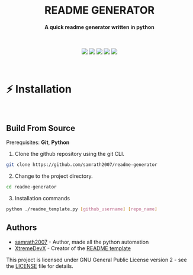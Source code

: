 <h1 align="center">README GENERATOR</h1>
<h4 align="center">
A quick readme generator written in python</h1>
<br>
<p align="center">
  <img src="https://img.shields.io/badge/version-1.0.0--beta-green">
  <img src="https://img.shields.io/github/license/samrath2007/readme-generator">
  <img src="https://img.shields.io/tokei/lines/github/samrath2007/readme-generator?label=lines%20of%20code">
  <img src="https://img.shields.io/github/languages/top/samrath2007/readme-generator">
  <img src="https://img.shields.io/github/repo-size/samrath2007/readme-generator">
</p>
<br>

# :zap: Installation
<br>

## Build From Source
Prerequisites: **Git**, **Python**

1. Clone the github repository using the git CLI.
```sh
git clone https://github.com/samrath2007/readme-generator
```

2. Change to the project directory.
```sh
cd readme-generator
```

3. Installation commands
```sh
python ./readme_template.py [github_username] [repo_name]
```

## Authors
* [samrath2007](https://github.com/samrath2007) - Author, made all the python automation
* [XtremeDevX](https://github.com/XtremeDevX) - Creator of the [README template](https://github.com/XtremeDevX/README-Template)

This project is licensed under GNU General Public License version 2 - see the [LICENSE](LICENSE) file for details.
